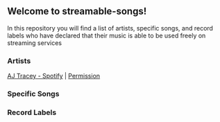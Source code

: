 ## Welcome to streamable-songs!

In this repository you will find a list of artists, specific songs, and record labels who have declared that their music is able to be used freely on streaming services

### Artists

[AJ Tracey - Spotify](https://open.spotify.com/artist/4Xi6LSfFqv26XgP9NKN26U?si=9hO-gJJWSbCV8RQLOyJwWQ) | [Permission](https://twitter.com/ajtracey/status/1271066936781258753)

### Specific Songs

### Record Labels
